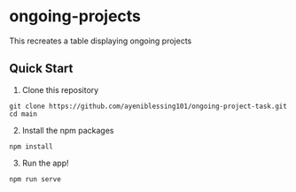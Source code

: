 # ongoing-projects

This recreates a table displaying ongoing projects

## Quick Start

1. Clone this repository

```
git clone https://github.com/ayeniblessing101/ongoing-project-task.git
cd main
```

2. Install the npm packages

```
npm install
```

3. Run the app!

```
npm run serve
```
